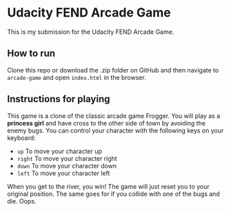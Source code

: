 # Udacity FEND Arcade Game

This is my submission for the Udacity FEND Arcade Game. 

## How to run

Clone this repo or download the .zip folder on GitHub and then navigate to `arcade-game` and open `index.html` in the browser.

## Instructions for playing

This game is a clone of the classic arcade game Frogger. You will play as a **princess girl** and have cross to the other side
of town by avoiding the enemy bugs. You can control your character with the following keys on your keyboard:

- `up` To move your character up
- `right` To move your character right
- `down` To move your character down
- `left` To move your character left

When you get to the river, you win! The game will just reset you to your original position. The same goes for if you collide with one of the bugs and die. Oops.
